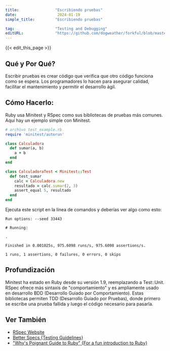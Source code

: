 ```yaml
---
title:                "Escribiendo pruebas"
date:                  2024-01-19
simple_title:         "Escribiendo pruebas"

tag:                  "Testing and Debugging"
editURL:              "https://github.com/dogweather/forkful/blob/master/content/es/ruby/writing-tests.md"
---
```


{{< edit_this_page >}}

## Qué y Por Qué?
Escribir pruebas es crear código que verifica que otro código funciona como se espera. Los programadores lo hacen para asegurar calidad, facilitar el mantenimiento y permitir el desarrollo ágil.

## Cómo Hacerlo:
Ruby usa Minitest y RSpec como sus bibliotecas de pruebas más comunes. Aquí hay un ejemplo simple con Minitest.

```Ruby
# archivo test_example.rb
require 'minitest/autorun'

class Calculadora
  def sumar(a, b)
    a + b
  end
end

class CalculadoraTest < Minitest::Test
  def test_sumar
    calc = Calculadora.new
    resultado = calc.sumar(2, 3)
    assert_equal 5, resultado
  end
end
```

Ejecuta este script en la línea de comandos y deberías ver algo como esto:

```
Run options: --seed 33443

# Running:

.

Finished in 0.001025s, 975.6098 runs/s, 975.6098 assertions/s.

1 runs, 1 assertions, 0 failures, 0 errors, 0 skips
```

## Profundización
Minitest ha estado en Ruby desde su versión 1.9, reemplazando a Test::Unit. RSpec ofrece más sintaxis de "comportamiento" y es ampliamente usado en desarrollo BDD (Desarrollo Guiado por Comportamiento). Estas bibliotecas permiten TDD (Desarrollo Guiado por Pruebas), donde primero se escribe una prueba fallida y luego el código necesario para pasarla.

## Ver También
- [RSpec Website](https://rspec.info/)
- [Better Specs {Testing Guidelines}](http://www.betterspecs.org/)
- ["Why's Poignant Guide to Ruby" {For a fun introduction to Ruby}](https://poignant.guide/)
